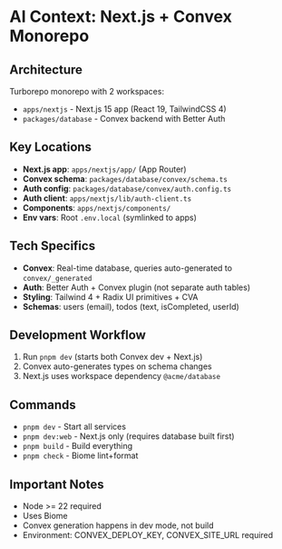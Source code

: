 # AI Context: Next.js + Convex Monorepo

## Architecture

Turborepo monorepo with 2 workspaces:

- `apps/nextjs` - Next.js 15 app (React 19, TailwindCSS 4)
- `packages/database` - Convex backend with Better Auth

## Key Locations

- **Next.js app**: `apps/nextjs/app/` (App Router)
- **Convex schema**: `packages/database/convex/schema.ts`
- **Auth config**: `packages/database/convex/auth.config.ts`
- **Auth client**: `apps/nextjs/lib/auth-client.ts`
- **Components**: `apps/nextjs/components/`
- **Env vars**: Root `.env.local` (symlinked to apps)

## Tech Specifics

- **Convex**: Real-time database, queries auto-generated to `convex/_generated`
- **Auth**: Better Auth + Convex plugin (not separate auth tables)
- **Styling**: Tailwind 4 + Radix UI primitives + CVA
- **Schemas**: users (email), todos (text, isCompleted, userId)

## Development Workflow

1. Run `pnpm dev` (starts both Convex dev + Next.js)
2. Convex auto-generates types on schema changes
3. Next.js uses workspace dependency `@acme/database`

## Commands

- `pnpm dev` - Start all services
- `pnpm dev:web` - Next.js only (requires database built first)
- `pnpm build` - Build everything
- `pnpm check` - Biome lint+format

## Important Notes

- Node >= 22 required
- Uses Biome
- Convex generation happens in dev mode, not build
- Environment: CONVEX_DEPLOY_KEY, CONVEX_SITE_URL required
